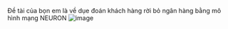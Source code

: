Đề tài của bọn em là về dụe đoán khách hàng rời bỏ ngân hàng bằng mô hình mạng NEURON
![image](https://github.com/user-attachments/assets/8baab799-f3d5-425b-9a27-f573996ed706)

